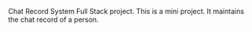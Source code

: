 Chat Record System
Full Stack project.
This is a mini project.
It maintains the chat record of a person.
